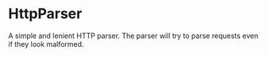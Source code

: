 # HttpParser

A simple and lenient HTTP parser. The parser will try to parse requests even if they look malformed.
